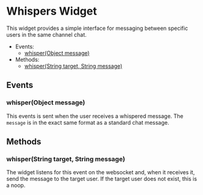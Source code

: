 # Whispers Widget

This widget provides a simple interface for messaging between specific users in the same channel chat.

 * Events:
    * [whisper(Object message)](#whisperobject-message)
 * Methods:
    * [whisper(String target, String message)](#whisperstring-target-string-message)

## Events

### whisper(Object message)

This events is sent when the user receives a whispered message. The `message` is in the exact same format as a standard chat message.

## Methods

### whisper(String target, String message)

The widget listens for this event on the websocket and, when it receives it, send the message to the target user. If the target user does not exist, this is a noop.

